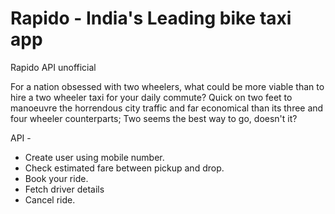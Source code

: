 # Rapido - India's Leading bike taxi app
Rapido API unofficial

For a nation obsessed with two wheelers, what could be more viable than to hire a two wheeler taxi for your daily commute?
Quick on two feet to manoeuvre the horrendous city traffic and far economical than its three and four wheeler counterparts;
Two seems the best way to go, doesn't it?

API -

+ Create user using mobile number.
+ Check estimated fare between pickup and drop.
+ Book your ride.
+ Fetch driver details
+ Cancel ride.


